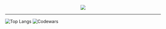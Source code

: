 <p align="center">
  <a href="https://skillicons.dev">
    <img src="https://skillicons.dev/icons?i=go,js,ts,react,nodejs,express,next,docker" />
  </a>
</p>
<hr />

![Top Langs](https://github-readme-stats.vercel.app/api/top-langs/?username=tinarao&theme=tokyonight&layout=donut)
![Codewars](https://github.r2v.ch/codewars?user=tinarao)
